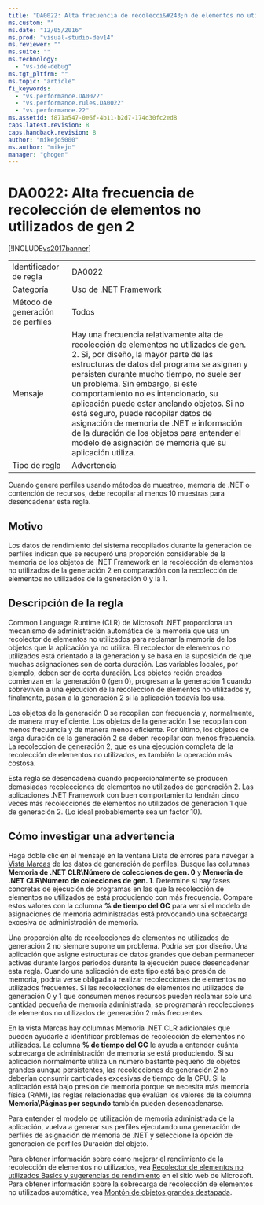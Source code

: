 ```yaml
---
title: "DA0022: Alta frecuencia de recolecci&#243;n de elementos no utilizados de gen 2 | Microsoft Docs"
ms.custom: ""
ms.date: "12/05/2016"
ms.prod: "visual-studio-dev14"
ms.reviewer: ""
ms.suite: ""
ms.technology: 
  - "vs-ide-debug"
ms.tgt_pltfrm: ""
ms.topic: "article"
f1_keywords: 
  - "vs.performance.DA0022"
  - "vs.performance.rules.DA0022"
  - "vs.performance.22"
ms.assetid: f871a547-0e6f-4b11-b2d7-174d30fc2ed8
caps.latest.revision: 8
caps.handback.revision: 8
author: "mikejo5000"
ms.author: "mikejo"
manager: "ghogen"
---
```

# DA0022: Alta frecuencia de recolecci&#243;n de elementos no utilizados de gen 2
[!INCLUDE[vs2017banner](../code-quality/includes/vs2017banner.md)]

|||  
|-|-|  
|Identificador de regla|DA0022|  
|Categoría|Uso de .NET Framework|  
|Método de generación de perfiles|Todos|  
|Mensaje|Hay una frecuencia relativamente alta de recolección de elementos no utilizados de gen. 2.  Si, por diseño, la mayor parte de las estructuras de datos del programa se asignan y persisten durante mucho tiempo, no suele ser un problema.  Sin embargo, si este comportamiento no es intencionado, su aplicación puede estar anclando objetos.  Si no está seguro, puede recopilar datos de asignación de memoria de .NET e información de la duración de los objetos para entender el modelo de asignación de memoria que su aplicación utiliza.|  
|Tipo de regla|Advertencia|  
  
 Cuando genere perfiles usando métodos de muestreo, memoria de .NET o contención de recursos, debe recopilar al menos 10 muestras para desencadenar esta regla.  
  
## Motivo  
 Los datos de rendimiento del sistema recopilados durante la generación de perfiles indican que se recuperó una proporción considerable de la memoria de los objetos de .NET Framework en la recolección de elementos no utilizados de la generación 2 en comparación con la recolección de elementos no utilizados de la generación 0 y la 1.  
  
## Descripción de la regla  
 Common Language Runtime \(CLR\) de Microsoft .NET proporciona un mecanismo de administración automática de la memoria que usa un recolector de elementos no utilizados para reclamar la memoria de los objetos que la aplicación ya no utiliza.  El recolector de elementos no utilizados está orientado a la generación y se basa en la suposición de que muchas asignaciones son de corta duración.  Las variables locales, por ejemplo, deben ser de corta duración.  Los objetos recién creados comienzan en la generación 0 \(gen 0\), progresan a la generación 1 cuando sobreviven a una ejecución de la recolección de elementos no utilizados y, finalmente, pasan a la generación 2 si la aplicación todavía los usa.  
  
 Los objetos de la generación 0 se recopilan con frecuencia y, normalmente, de manera muy eficiente.  Los objetos de la generación 1 se recopilan con menos frecuencia y de manera menos eficiente.  Por último, los objetos de larga duración de la generación 2 se deben recopilar con menos frecuencia.  La recolección de generación 2, que es una ejecución completa de la recolección de elementos no utilizados, es también la operación más costosa.  
  
 Esta regla se desencadena cuando proporcionalmente se producen demasiadas recolecciones de elementos no utilizados de generación 2.  Las aplicaciones .NET Framework con buen comportamiento tendrán cinco veces más recolecciones de elementos no utilizados de generación 1 que de generación 2. \(Lo ideal probablemente sea un factor 10\).  
  
## Cómo investigar una advertencia  
 Haga doble clic en el mensaje en la ventana Lista de errores para navegar a [Vista Marcas](../profiling/marks-view.md) de los datos de generación de perfiles.  Busque las columnas **Memoria de .NET CLR\\Número de colecciones de gen. 0** y **Memoria de .NET CLR\\Número de colecciones de gen. 1**.  Determine si hay fases concretas de ejecución de programas en las que la recolección de elementos no utilizados se está produciendo con más frecuencia.  Compare estos valores con la columna **% de tiempo del GC** para ver si el modelo de asignaciones de memoria administradas está provocando una sobrecarga excesiva de administración de memoria.  
  
 Una proporción alta de recolecciones de elementos no utilizados de generación 2 no siempre supone un problema.  Podría ser por diseño.  Una aplicación que asigne estructuras de datos grandes que deban permanecer activas durante largos períodos durante la ejecución puede desencadenar esta regla.  Cuando una aplicación de este tipo está bajo presión de memoria, podría verse obligada a realizar recolecciones de elementos no utilizados frecuentes.  Si las recolecciones de elementos no utilizados de generación 0 y 1 que consumen menos recursos pueden reclamar solo una cantidad pequeña de memoria administrada, se programarán recolecciones de elementos no utilizados de generación 2 más frecuentes.  
  
 En la vista Marcas hay columnas Memoria .NET CLR adicionales que pueden ayudarle a identificar problemas de recolección de elementos no utilizados.  La columna **% de tiempo del GC** le ayuda a entender cuánta sobrecarga de administración de memoria se está produciendo.  Si su aplicación normalmente utiliza un número bastante pequeño de objetos grandes aunque persistentes, las recolecciones de generación 2 no deberían consumir cantidades excesivas de tiempo de la CPU.  Si la aplicación está bajo presión de memoria porque se necesita más memoria física \(RAM\), las reglas relacionadas que evalúan los valores de la columna **Memoria\\Páginas por segundo** también pueden desencadenarse.  
  
 Para entender el modelo de utilización de memoria administrada de la aplicación, vuelva a generar sus perfiles ejecutando una generación de perfiles de asignación de memoria de .NET y seleccione la opción de generación de perfiles Duración del objeto.  
  
 Para obtener información sobre cómo mejorar el rendimiento de la recolección de elementos no utilizados, vea [Recolector de elementos no utilizados Basics y sugerencias de rendimiento](http://go.microsoft.com/fwlink/?LinkId=148226) en el sitio web de Microsoft.  Para obtener información sobre la sobrecarga de recolección de elementos no utilizados automática, vea [Montón de objetos grandes destapada](http://go.microsoft.com/fwlink/?LinkId=177836).